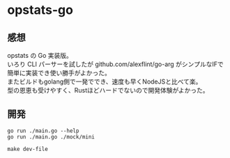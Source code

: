 # opstats-go

## 感想

opstats の Go 実装版。  
いろり CLI パーサーを試したが github.com/alexflint/go-arg がシンプルなIFで簡単に実装でき使い勝手がよかった。  
またビルドもgolang側で一発ででき、速度も早くNodeJSと比べて楽。  
型の恩恵も受けやすく、Rustほどハードでないので開発体験がよかった。  

## 開発

```
go run ./main.go --help
go run ./main.go ./mock/mini

make dev-file
```
